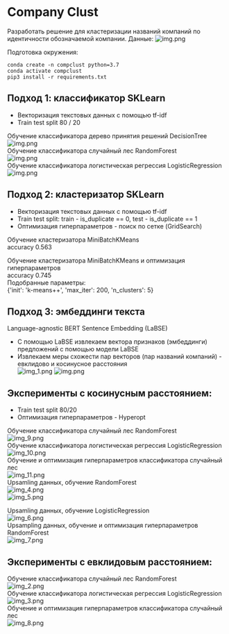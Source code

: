 # Company Clust
Разработать решение для кластеризации названий компаний по идентичности обозначаемой компании.
Данные:
![img.png](misc/img_data.png)

Подготовка окружения:

```
conda create -n compclust python=3.7
conda activate compclust
pip3 install -r requirements.txt
```
## Подход 1: классификатор SKLearn
- Векторизация текстовых данных с помощью tf-idf<br>
- Train test split 80 / 20

Обучение классификатора дерево принятия решений DecisionTree<br>
![img.png](misc/img14.png)<br>
Обучение классификатора случайный лес RandomForest<br>
![img.png](misc/img15.png)<br>
Обучение классификатора логистическая регрессия LogisticRegression<br>
![img.png](misc/img13.png)<br>
## Подход 2: кластеризатор SKLearn
- Векторизация текстовых данных с помощью tf-idf<br>
- Train test split: train - is_duplicate == 0, test - is_duplicate == 1
- Оптимизация гиперпараметров - поиск по сетке (GridSearch)

Обучение кластеризатора MiniBatchKMeans<br>
accuracy 0.563

Обучение кластеризатора MiniBatchKMeans и оптимизация гиперпараметров<br>
accuracy 0.745<br>
Подобранные параметры:<br>
{'init': 'k-means++', 'max_iter': 200, 'n_clusters': 5}

## Подход 3: эмбеддинги текста
Language-agnostic BERT Sentence Embedding (LaBSE)
- С помощью LaBSE извлекаем вектора признаков (эмбеддинги) предложений с помощью модели LaBSE
- Извлекаем меры схожести пар векторов (пар названий компаний) - евклидово и косинусное расстояния <br>
![img_1.png](misc/img_1.png) 
![img.png](misc/img.png) <br>

## Эксперименты с косинусным расстоянием:<br>
- Train test split 80/20<br>
- Оптимизация гиперпараметров - Hyperopt

Обучение классификатора случайный лес RandomForest<br>
![img_9.png](misc/img_9.png)<br>
Обучение классификатора логистическая регрессия LogisticRegression<br>
![img_10.png](misc/img_10.png)<br>
Обучение и оптимизация гиперпараметров классификатора случайный лес<br>
![img_11.png](misc/img_11.png)<br>
Upsamling данных, обучение RandomForest<br>
![img_4.png](misc/img_4.png)<br> 
![img_5.png](misc/img_5.png)<br>

Upsamling данных, обучение LogisticRegression<br>
![img_6.png](misc/img_6.png)<br>
Upsampling данных, обучение и оптимизация гиперпараметров RandomForest<br>
![img_7.png](misc/img_7.png)<br>
## Эксперименты с евклидовым расстоянием:<br>
Обучение классификатора случайный лес RandomForest<br>
![img_2.png](misc/img_2.png)<br>
Обучение классификатора логистическая регрессия LogisticRegression<br>
![img_3.png](misc/img_3.png)<br>
Обучение и оптимизация гиперпараметров классификатора случайный лес<br>
![img_8.png](misc/img_8.png)<br>